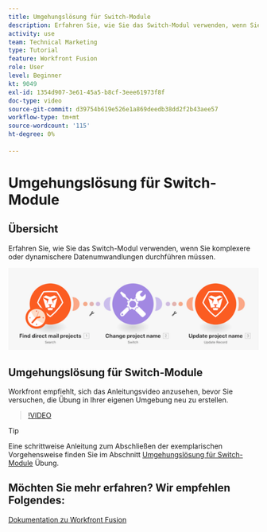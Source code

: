 ```yaml
---
title: Umgehungslösung für Switch-Module
description: Erfahren Sie, wie Sie das Switch-Modul verwenden, wenn Sie komplexere oder dynamischere Datenumwandlungen durchführen müssen in [!DNL Adobe Workfront Fusion].
activity: use
team: Technical Marketing
type: Tutorial
feature: Workfront Fusion
role: User
level: Beginner
kt: 9049
exl-id: 1354d907-3e61-45a5-b8cf-3eee61973f8f
doc-type: video
source-git-commit: d39754b619e526e1a869deedb38dd2f2b43aee57
workflow-type: tm+mt
source-wordcount: '115'
ht-degree: 0%

---
```


# Umgehungslösung für Switch-Module

## Übersicht

Erfahren Sie, wie Sie das Switch-Modul verwenden, wenn Sie komplexere oder dynamischere Datenumwandlungen durchführen müssen.

![Ein Bild, das das Switch-Modul verwendet](assets/beyond-basic-modules-4.png)

## Umgehungslösung für Switch-Module

Workfront empfiehlt, sich das Anleitungsvideo anzusehen, bevor Sie versuchen, die Übung in Ihrer eigenen Umgebung neu zu erstellen.

>[!VIDEO](https://video.tv.adobe.com/v/335290/?quality=12)

>[!TIP]
>
>Eine schrittweise Anleitung zum Abschließen der exemplarischen Vorgehensweise finden Sie im Abschnitt [Umgehungslösung für Switch-Module](https://experienceleague.adobe.com/docs/workfront-learn/tutorials-workfront/fusion/exercises/switch-module.html?lang=en) Übung.


## Möchten Sie mehr erfahren? Wir empfehlen Folgendes:

[Dokumentation zu Workfront Fusion](https://experienceleague.adobe.com/docs/workfront/using/adobe-workfront-fusion/workfront-fusion-2.html?lang=en)
